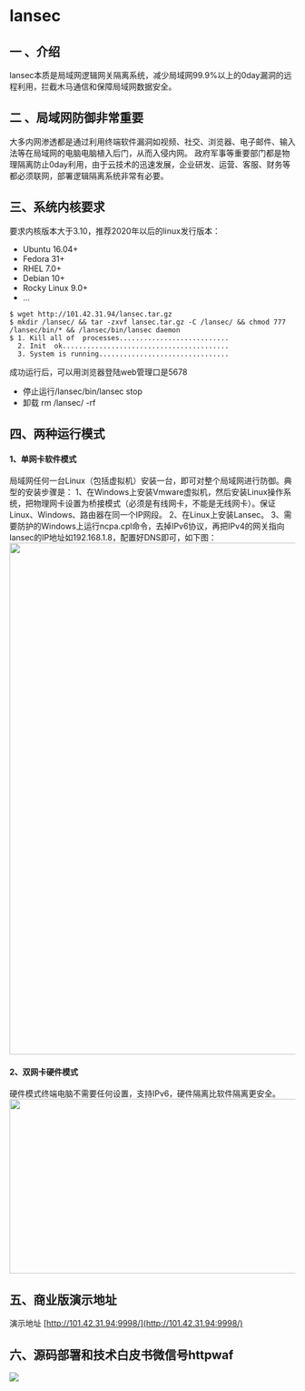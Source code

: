 # lansec

## 一 、介绍
lansec本质是局域网逻辑网关隔离系统，减少局域网99.9%以上的0day漏洞的远程利用，拦截木马通信和保障局域网数据安全。

## 二 、局域网防御非常重要
大多内网渗透都是通过利用终端软件漏洞如视频、社交、浏览器、电子邮件、输入法等在局域网的电脑电脑植入后门，从而入侵内网。
政府军事等重要部门都是物理隔离防止0day利用，由于云技术的迅速发展，企业研发、运营、客服、财务等都必须联网，部署逻辑隔离系统非常有必要。

## 三、系统内核要求
要求内核版本大于3.10，推荐2020年以后的linux发行版本：
* Ubuntu 16.04+
* Fedora 31+
* RHEL 7.0+
* Debian 10+
* Rocky Linux 9.0+
* ...

```console
$ wget http://101.42.31.94/lansec.tar.gz
$ mkdir /lansec/ && tar -zxvf lansec.tar.gz -C /lansec/ && chmod 777 /lansec/bin/* && /lansec/bin/lansec daemon
$ 1. Kill all of  processes...........................
  2. Init  ok.........................................
  3. System is running................................
```
成功运行后，可以用浏览器登陆web管理口是5678

* 停止运行/lansec/bin/lansec stop
* 卸载 rm /lansec/ -rf
## 四、两种运行模式
#### 1、单网卡软件模式
局域网任何一台Linux（包括虚拟机）安装一台，即可对整个局域网进行防御。典型的安装步骤是：
1、在Windows上安装Vmware虚拟机，然后安装Linux操作系统，把物理网卡设置为桥接模式（必须是有线网卡，不能是无线网卡）。保证Linux、Windows、路由器在同一个IP网段。
2、在Linux上安装Lansec。
3、需要防护的Windows上运行ncpa.cpl命令，去掉IPv6协议，再把IPv4的网关指向lansec的IP地址如192.168.1.8，配置好DNS即可，如下图：
<img height="900" width="820" src="https://github.com/ebpf-security/ebpf-security.github.io/blob/main/img/lan.png"></img></a>
#### 2、双网卡硬件模式
硬件模式终端电脑不需要任何设置，支持IPv6，硬件隔离比软件隔离更安全。
<img height="307" width="512" src="https://github.com/ebpf-security/ebpf-security.github.io/blob/main/img/lan.png"></img></a>
 	
 	
## 五、商业版演示地址

演示地址 [http://101.42.31.94:9998/](http://101.42.31.94:9998/)

## 六、源码部署和技术白皮书微信号httpwaf

![](https://gitee.com/httpwaf/httpwaf/raw/master/img/wechat.png)
